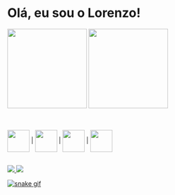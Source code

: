 <h1>Olá, eu sou o Lorenzo!</h1>

<div>
  <img height="180em" src=https://github-readme-stats.vercel.app/api/top-langs/?username=lorenzo-colleone&theme=dark#gh-dark-mode-only&theme=default#gh-light-mode-only>
  <img height="180em" src=https://github-readme-stats.vercel.app/api?username=lorenzo-colleone&hide=stars,contribs&show_icons=true&theme=dark#gh-dark-mode-only&theme=default#gh-light-mode-only> 
</div>

##

<div style="display: inline_block"><br>
  <img align="center" height="50px" width="50px" src="https://cdn.jsdelivr.net/gh/devicons/devicon/icons/html5/html5-original.svg"/>
  |
  <img align="center" height="50px" width="50px" src="https://cdn.jsdelivr.net/gh/devicons/devicon/icons/css3/css3-original.svg"/>
  | 
  <img align="center" height="50px" width="50px" src="https://cdn.jsdelivr.net/gh/devicons/devicon/icons/javascript/javascript-original.svg"/>     
  |
  <img align="center" height="50px" width="50px" src="https://cdn.jsdelivr.net/gh/devicons/devicon/icons/python/python-original.svg"/>
</div> 

##

<div>
  <a href=mailto:lorenzo.colleone@gmail.com target="_blank"><img src="https://img.shields.io/badge/Gmail-D14836?style=for-the-badge&logo=gmail&logoColor=white">
  <a href="http://www.linkedin.com/in/lorenzo-colleone" target="_blank"><img src="https://img.shields.io/badge/LinkedIn-0077B5?style=for-the-badge&logo=linkedin&logoColor=white">
</div>

![snake gif](https://github.com/lorenzo-colleone/lorenzo-colleone/blob/output/github-contribution-grid-snake.svg)
